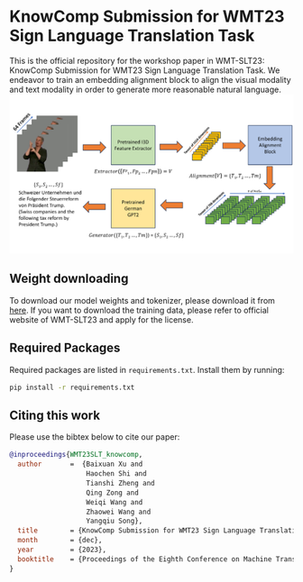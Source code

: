 # KnowComp Submission for WMT23 Sign Language Translation Task
This is the official repository for the workshop paper in WMT-SLT23: KnowComp Submission for WMT23 Sign Language Translation Task. We endeavor to train an embedding alignment block to align the visual modality and text modality in order to generate more reasonable natural language.
![Model demonstration](./model_figure.png)

## Weight downloading
To download our model weights and tokenizer, please download it from [here](https://hkustconnect-my.sharepoint.com/:f:/g/personal/bxuan_connect_ust_hk/EkcGHlIfS5hLvkIW1JgA_QsB542tOQxIHVppw_tXamN4IA?e=3ohsw6). If you want to download the training data, please refer to official website of WMT-SLT23 and apply for the license.

## Required Packages
Required packages are listed in `requirements.txt`. Install them by running:

```bash
pip install -r requirements.txt
```

## Citing this work
Please use the bibtex below to cite our paper:
```bibtex
@inproceedings{WMT23SLT_knowcomp,
  author       =  {Baixuan Xu and
                   Haochen Shi and
                   Tianshi Zheng and
                   Qing Zong and
                   Weiqi Wang and
                   Zhaowei Wang and
                   Yangqiu Song},
  title        = {KnowComp Submission for WMT23 Sign Language Translation Task},
  month        = {dec},
  year         = {2023},
  booktitle    = {Proceedings of the Eighth Conference on Machine Translation (WMT)}
}
```
